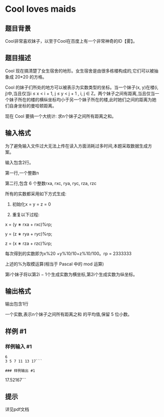 # Cool loves maids

## 题目背景

Cool非常喜欢妹子，以至于Cool在百度上有一个非常神奇的ID【雾】。


## 题目描述

Cool 现在搞清楚了女生宿舍的地形。女生宿舍是由很多栋楼构成的,它们可以被抽象成 20\*20 的方格。

Cool 的妹子们所处的地方可以被表示为实数类型的坐标。当一个妹子(x, y)在楼(i, j)中,当且仅当i ≤ x < i + 1, j ≤ y < j + 1 , i, j ∈ Z。两个妹子之间有距离,当且仅当一个妹子所在的楼的横纵坐标均小于另一个妹子所在的楼,此时她们之间的距离为她们自身坐标的曼哈顿距离。

现在 Cool 要搞一个大统计: 求n个妹子之间所有距离之和。


## 输入格式

为了避免输入文件过大无法上传在读入方面消耗过多时间,本题采取数据生成方案。

输入包含2行。

第一行,一个整数n

第二行,包含 6 个整数rxa, rxc, rya, ryc, rza, rzc

所有的实数都采用如下方式生成:

1. 初始化x = y = z = 0

2. 重复以下过程:

x = (y ∗ rxa + rxc)%rp;

y = (z ∗ rya + ryc)%rp;

z = (x ∗ rza + rzc)%rp;

每次得到的实数即为x%20 +y%10/10+z%10/100。rp = 2333333

上述的%为取模运算(相当于 Pascal 中的 mod 运算)

第i个妹子将以第2i − 1个生成实数为横坐标,第2i个生成实数为纵坐标。


## 输出格式

输出包含1行

一个实数,表示n个妹子之间所有距离之和 的平均值,保留 5 位小数。


## 样例 #1

### 样例输入 #1
```
6
3 5 7 11 13 17```

### 样例输出 #1

```
17.52167```

## 提示

详见pdf文档

